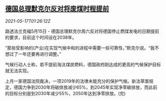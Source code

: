 <!--1621215065000-->
[德国总理默克尔反对将废煤时程提前](https://cn.reuters.com/article/germany-merkel-coalpower-0517-idCNKCS2CY02X)
------

<div><i>2021-05-17T01:26:12Z</i></div><p>路透法兰克福5月15日 - 德国总理默克尔周六反对将德国停止燃煤发电的日期提前的要求，目前这个时间设在2038年。</p><p>“那些受影响的(产业)在实现气候中和的进程中需要一些可靠性，”默克尔说。“我不想过了一年还要再进行调整。”</p><p>气候行动人士称，若不提前淘汰煤炭燃料，德国政府刚达成的更高的气候保护目标就无法实现。</p><p>上月一家德国法院裁决，一项2019年的法律未能充分的保护气候。新法草案规定，德国力争到2030年将碳排放减少65%，到2045年实现净零碳排放，而此前的目标分别是到2030年减少55%，2050年达到净零排放。(完)</p>
